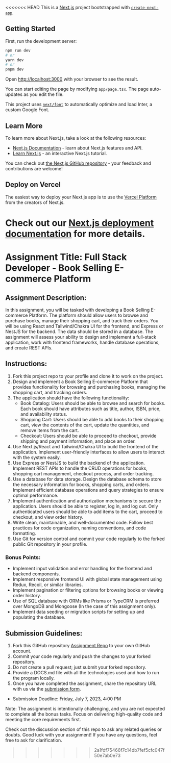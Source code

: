 <<<<<<< HEAD
This is a [Next.js](https://nextjs.org/) project bootstrapped with [`create-next-app`](https://github.com/vercel/next.js/tree/canary/packages/create-next-app).

## Getting Started

First, run the development server:

```bash
npm run dev
# or
yarn dev
# or
pnpm dev
```

Open [http://localhost:3000](http://localhost:3000) with your browser to see the result.

You can start editing the page by modifying `app/page.tsx`. The page auto-updates as you edit the file.

This project uses [`next/font`](https://nextjs.org/docs/basic-features/font-optimization) to automatically optimize and load Inter, a custom Google Font.

## Learn More

To learn more about Next.js, take a look at the following resources:

- [Next.js Documentation](https://nextjs.org/docs) - learn about Next.js features and API.
- [Learn Next.js](https://nextjs.org/learn) - an interactive Next.js tutorial.

You can check out [the Next.js GitHub repository](https://github.com/vercel/next.js/) - your feedback and contributions are welcome!

## Deploy on Vercel

The easiest way to deploy your Next.js app is to use the [Vercel Platform](https://vercel.com/new?utm_medium=default-template&filter=next.js&utm_source=create-next-app&utm_campaign=create-next-app-readme) from the creators of Next.js.

Check out our [Next.js deployment documentation](https://nextjs.org/docs/deployment) for more details.
=======
# Assignment Title: Full Stack Developer - Book Selling E-commerce Platform

## Assignment Description:

In this assignment, you will be tasked with developing a Book Selling E-commerce Platform. The platform should allow users to browse and purchase books, manage their shopping cart, and track their orders. You will be using React and Tailwind/Chakra UI for the frontend, and Express or NestJS for the backend. The data should be stored in a database. The assignment will assess your ability to design and implement a full-stack application, work with frontend frameworks, handle database operations, and create REST APIs.

## Instructions:

1. Fork this project repo to your profile and clone it to work on the project.
2. Design and implement a Book Selling E-commerce Platform that provides functionality for browsing and purchasing books, managing the shopping cart, and tracking orders.
3. The application should have the following functionality:
   - Book Catalog: Users should be able to browse and search for books. Each book should have attributes such as title, author, ISBN, price, and availability status.
   - Shopping Cart: Users should be able to add books to their shopping cart, view the contents of the cart, update the quantities, and remove items from the cart.
   - Checkout: Users should be able to proceed to checkout, provide shipping and payment information, and place an order.
4. Use Next.js/React and Tailwind/Chakra UI to build the frontend of the application. Implement user-friendly interfaces to allow users to interact with the system easily.
5. Use Express or NestJS to build the backend of the application. Implement REST APIs to handle the CRUD operations for books, shopping cart management, checkout process, and order tracking.
6. Use a database for data storage. Design the database schema to store the necessary information for books, shopping carts, and orders. Implement efficient database operations and query strategies to ensure optimal performance.
7. Implement authentication and authorization mechanisms to secure the application. Users should be able to register, log in, and log out. Only authenticated users should be able to add items to the cart, proceed to checkout, and view order history.
8. Write clean, maintainable, and well-documented code. Follow best practices for code organization, naming conventions, and code formatting.
9. Use Git for version control and commit your code regularly to the forked public Git repository in your profile.

### Bonus Points:

- Implement input validation and error handling for the frontend and backend components.
- Implement responsive frontend UI with global state management using Redux, Recoil, or similar libraries.
- Implement pagination or filtering options for browsing books or viewing order history.
- Use of SQL database with ORMs like Prisma or TypeORM is preferred over MongoDB and Mongoose (In the case of this assignment only).
- Implement data seeding or migration scripts for setting up and populating the database.


## Submission Guidelines:

1. Fork this GitHub repository [Assignment Repo](https://github.com/internsathi/fullstack-assignment) to your own GitHub account.
2. Commit your code regularly and push the changes to your forked repository.
3. Do not create a pull request; just submit your forked repository.
4. Provide a DOCS.md file with all the technologies used and how to run the program locally.
5. Once you have completed the assignment, share the repository URL with us via the [submission form](https://forms.gle/bD7hvsp1K2sxSnsA9).

- Submission Deadline: Friday, July 7, 2023, 4:00 PM 

Note: The assignment is intentionally challenging, and you are not expected to complete all the bonus tasks. Focus on delivering high-quality code and meeting the core requirements first.

Check out the discussion section of this repo to ask any related queries or doubts. Good luck with your assignment! If you have any questions, feel free to ask for clarification.
>>>>>>> 2a1fdf75466f7c14db7fef5cfc047f50e7ab0e73
